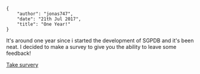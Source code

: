     {
        "author": "jonas747",
        "date": "21th Jul 2017",
        "title": "One Year!"
    }

It's around one year since i started the development of SGPDB and it's been neat. I decided to make a survey to give you the ability to leave some feedback!

[Take survery](https://docs.google.com/forms/d/e/1FAIpQLSf6BYGCJBC05bYH4e7s3YARDbm1Xfr4or2ll5anwXjMkWQjog/viewform?usp=sf_link)
